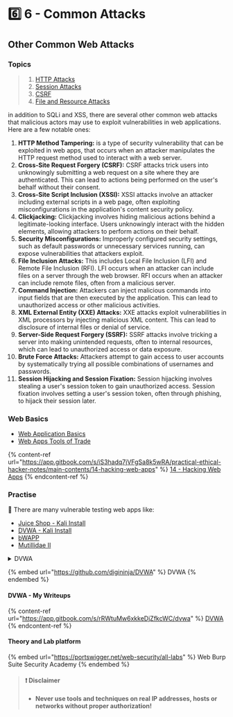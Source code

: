 # 6️⃣ 6 - ​Common Attacks

## Other Common Web Attacks

### Topics

> 1. [HTTP Attacks](6.1-http-attacks/)
> 2. [Session Attacks](5.5.1-session-attacks/)
> 3. [CSRF](5.5.2-csrf.md)
> 4. [File and Resource Attacks](5.5.3-file-and-resource-attacks.md)

in addition to SQLi and XSS, there are several other common web attacks that malicious actors may use to exploit vulnerabilities in web applications. Here are a few notable ones:

1. **HTTP Method Tampering:** is a type of security vulnerability that can be exploited in web apps, that occurs when an attacker manipulates the HTTP request method used to  interact with a web server.
2. **Cross-Site Request Forgery (CSRF):** CSRF attacks trick users into unknowingly submitting a web request on a site where they are authenticated. This can lead to actions being performed on the user's behalf without their consent.
3. **Cross-Site Script Inclusion (XSSI):** XSSI attacks involve an attacker including external scripts in a web page, often exploiting misconfigurations in the application's content security policy.
4. **Clickjacking:** Clickjacking involves hiding malicious actions behind a legitimate-looking interface. Users unknowingly interact with the hidden elements, allowing attackers to perform actions on their behalf.
5. **Security Misconfigurations:** Improperly configured security settings, such as default passwords or unnecessary services running, can expose vulnerabilities that attackers exploit.
6. **File Inclusion Attacks:** This includes Local File Inclusion (LFI) and Remote File Inclusion (RFI). LFI occurs when an attacker can include files on a server through the web browser. RFI occurs when an attacker can include remote files, often from a malicious server.
7. **Command Injection:** Attackers can inject malicious commands into input fields that are then executed by the application. This can lead to unauthorized access or other malicious activities.
8. **XML External Entity (XXE) Attacks:** XXE attacks exploit vulnerabilities in XML processors by injecting malicious XML content. This can lead to disclosure of internal files or denial of service.
9. **Server-Side Request Forgery (SSRF):** SSRF attacks involve tricking a server into making unintended requests, often to internal resources, which can lead to unauthorized access or data exposure.
10. **Brute Force Attacks:** Attackers attempt to gain access to user accounts by systematically trying all possible combinations of usernames and passwords.
11. **Session Hijacking and Session Fixation:** Session hijacking involves stealing a user's session token to gain unauthorized access. Session fixation involves setting a user's session token, often through phishing, to hijack their session later.

### Web Basics

* ​[Web Application Basics](https://attackdefense.com/listing?labtype=webapp-web-app-basics\&subtype=webapp-web-app-basics-getting-started)​
* ​[Web Apps Tools of Trade](https://attackdefense.com/listing?labtype=webapp-tools-of-trade\&subtype=webapp-tools-of-trade-getting-started)

{% content-ref url="https://app.gitbook.com/s/iS3hadq7jVFgSa8k5wRA/practical-ethical-hacker-notes/main-contents/14-hacking-web-apps" %}
[14 - Hacking Web Apps](https://app.gitbook.com/s/iS3hadq7jVFgSa8k5wRA/practical-ethical-hacker-notes/main-contents/14-hacking-web-apps)
{% endcontent-ref %}

### Practise

🔬 There are many vulnerable testing web apps like:

* ​[Juice Shop - Kali Install](https://www.kali.org/tools/juice-shop/)​
* ​[DVWA - Kali Install](https://www.kali.org/tools/dvwa/)​
* ​[bWAPP](http://www.itsecgames.com/)​
* ​[Mutillidae II](https://github.com/webpwnized/mutillidae)

<details>

<summary>DVWA</summary>

**The Damn Vulnerable Web Application (DVWA)** is a web application built with PHP and MySQL intentionally designed to be susceptible to security vulnerabilities. Its primary purpose is to serve as a resource for security professionals to assess their skills and tools within a legal context. Additionally, it aids web developers in gaining a deeper understanding of the processes involved in securing web applications and facilitates learning about web application security for both students and teachers in a controlled classroom setting.

DVWA is designed to provide a platform for practicing various common web vulnerabilities at different difficulty levels, all presented through a simple and user-friendly interface. It's important to note that there are deliberate both documented and undocumented vulnerabilities within the software, encouraging users to explore and identify as many issues as possible.

</details>

{% embed url="https://github.com/digininja/DVWA" %}
DVWA
{% endembed %}

#### DVWA - My Writeups

{% content-ref url="https://app.gitbook.com/s/rRWtuMw6xkkeDjZfkcWC/dvwa" %}
[DVWA](https://app.gitbook.com/s/rRWtuMw6xkkeDjZfkcWC/dvwa)
{% endcontent-ref %}

#### Theory and Lab platform

{% embed url="https://portswigger.net/web-security/all-labs" %}
Web Burp Suite Security Academy
{% endembed %}

> #### ❗ Disclaimer
>
> * **Never use tools and techniques on real IP addresses, hosts or networks without proper authorization!**

